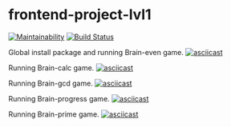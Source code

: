 # frontend-project-lvl1
[![Maintainability](https://api.codeclimate.com/v1/badges/5280618e4585303f5f1d/maintainability)](https://codeclimate.com/github/EgorEf/frontend-project-lvl1/maintainability)
[![Build Status](https://travis-ci.org/EgorEf/frontend-project-lvl1.svg?branch=master)](https://travis-ci.org/EgorEf/frontend-project-lvl1)

Global install package and running Brain-even game.
[![asciicast](https://asciinema.org/a/1MfANbO4fDTnGftuPBmod0efn.svg)](https://asciinema.org/a/1MfANbO4fDTnGftuPBmod0efn)

Running Brain-calc game.
[![asciicast](https://asciinema.org/a/ebfUkl7ssVAH8gf5MLXQfLEmk.svg)](https://asciinema.org/a/ebfUkl7ssVAH8gf5MLXQfLEmk)

Running Brain-gcd game.
[![asciicast](https://asciinema.org/a/GVPpEVYwIDnfmSz5hk7FCuYIe.svg)](https://asciinema.org/a/GVPpEVYwIDnfmSz5hk7FCuYIe)

Running Brain-progress game.
[![asciicast](https://asciinema.org/a/2Huvec5Zg0bd2TGE2Zxeqv4Bc.svg)](https://asciinema.org/a/2Huvec5Zg0bd2TGE2Zxeqv4Bc)

Running Brain-prime game.
[![asciicast](https://asciinema.org/a/bJvAt2VuIFM3Jhj2lhwffNuk9.svg)](https://asciinema.org/a/bJvAt2VuIFM3Jhj2lhwffNuk9)
